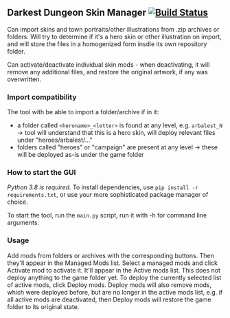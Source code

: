 ## Darkest Dungeon Skin Manager [![Build Status](https://travis-ci.org/Bazs/darkest_dungeon_skin_manager.svg?branch=master)](https://travis-ci.org/github/Bazs/darkest_dungeon_skin_manager)

Can import skins and town portraits/other illustrations from .zip archives or folders. Will try to determine if it's a 
hero skin or other illustration on import, and will store the files in a homogenized form insdie its own repository folder.

Can activate/deactivate individual skin mods - when deactivating, it will remove any additional files, and restore the original artwork, if any was overwritten.

### Import compatibility
The tool with be able to import a folder/archive if in it:
* a folder called `<heroname>_<letter>` is found at any level, e.g. `arbalest_N` -> tool will understand that this is a hero skin, will deploy relevant files under "heroes/arbalest/..."
* folders called "heroes" or "campaign" are present at any level -> these will be deployed as-is under the game folder

### How to start the GUI
*Python 3.8 is required.* To install dependencies, use `pip install -r requirements.txt`, or use your more sophisticated package manager of choice.

To start the tool, run the `main.py` script, run it with -h for command line arguments.

### Usage
Add mods from folders or archives with the corresponding buttons. Then they'll appear in the Managed Mods list.
Select a managed mods and click Activate mod to activate it. It'll appear in the Active mods list. This does not deploy
anything to the game folder yet.
To deploy the currently selected list of active mods, click Deploy mods. Deploy mods will also remove mods, which were
deployed before, but are no longer in the active mods list, e.g. if all active mods are deactivated, then Deploy mods
will restore the game folder to its original state.
